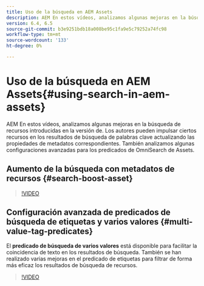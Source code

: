 ```yaml
---
title: Uso de la búsqueda en AEM Assets
description: AEM En estos vídeos, analizamos algunas mejoras en la búsqueda de recursos introducidas en la versión de. Los autores pueden impulsar ciertos recursos en los resultados de búsqueda de palabras clave actualizando las propiedades de metadatos correspondientes. También analizamos algunas configuraciones avanzadas para los predicados de OmniSearch de Assets.
version: 6.4, 6.5
source-git-commit: b3e9251bdb18a008be95c1fa9e5c79252a74fc98
workflow-type: tm+mt
source-wordcount: '133'
ht-degree: 0%

---
```



# Uso de la búsqueda en AEM Assets{#using-search-in-aem-assets}

AEM En estos vídeos, analizamos algunas mejoras en la búsqueda de recursos introducidas en la versión de. Los autores pueden impulsar ciertos recursos en los resultados de búsqueda de palabras clave actualizando las propiedades de metadatos correspondientes. También analizamos algunas configuraciones avanzadas para los predicados de OmniSearch de Assets.

## Aumento de la búsqueda con metadatos de recursos {#search-boost-asset}

>[!VIDEO](https://video.tv.adobe.com/v/16766?quality=12&learn=on)

## Configuración avanzada de predicados de búsqueda de etiquetas y varios valores {#multi-value-tag-predicates}

El **predicado de búsqueda de varios valores** está disponible para facilitar la coincidencia de texto en los resultados de búsqueda. También se han realizado varias mejoras en el predicado de etiquetas para filtrar de forma más eficaz los resultados de búsqueda de recursos.

>[!VIDEO](https://video.tv.adobe.com/v/16457?quality=12&learn=on)

